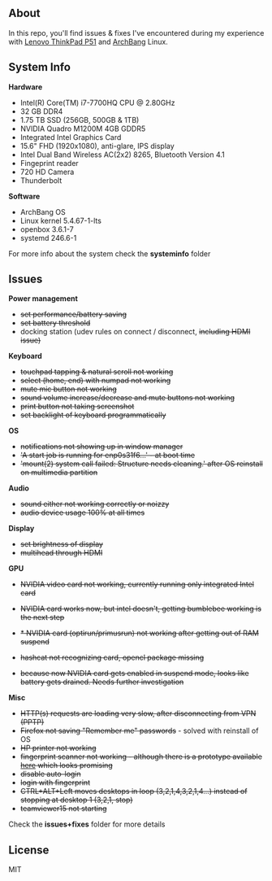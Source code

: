 ## About

In this repo, you'll find issues & fixes I've encountered during my
experience with [Lenovo ThinkPad P51](https://www3.lenovo.com/us/en/laptops/thinkpad/thinkpad-p/P51/p/22TP2WPWP51) and [ArchBang](https://sourceforge.net/projects/archbang/) Linux.


## System Info

**Hardware**

- Intel(R) Core(TM) i7-7700HQ CPU @ 2.80GHz
- 32 GB DDR4
- 1.75 TB SSD (256GB, 500GB & 1TB)
- NVIDIA Quadro M1200M 4GB GDDR5
- Integrated Intel Graphics Card
- 15.6" FHD (1920x1080), anti-glare, IPS display
- Intel Dual Band Wireless AC(2x2) 8265, Bluetooth Version 4.1
- Fingeprint reader
- 720 HD Camera
- Thunderbolt

**Software**

- ArchBang OS
- Linux kernel 5.4.67-1-lts
- openbox 3.6.1-7
- systemd 246.6-1

For more info about the system check the **systeminfo** folder


## Issues

**Power management**
- ~~set performance/battery saving~~
- ~~set battery threshold~~
- docking station (udev rules on connect / disconnect, ~~including HDMI issue)~~

**Keyboard**

- ~~touchpad tapping & natural scroll not working~~
- ~~select (home, end) with numpad not working~~
- ~~mute mic button not working~~
- ~~sound volume increase/decrease and mute buttons not working~~
- ~~print button not taking screenshot~~
- ~~set backlight of keyboard programmatically~~

**OS**
- ~~notifications not showing up in window manager~~
- ~~'A start job is running for enp0s31f6...' - at boot time~~
- ~~'mount(2) system call failed: Structure needs cleaning.' after OS reinstall on multimedia partition~~

**Audio**

- ~~sound either not working correctly or noizzy~~
- ~~audio device usage 100% at all times~~

**Display**

- ~~set brightness of display~~
- ~~multihead through HDMI~~


**GPU**
- ~~NVIDIA video card not working, currently running only integrated Intel card~~
- ~~NVIDIA card works now, but intel doesn't, getting bumblebee working is the next step~~
- ~~* NVIDIA card (optirun/primusrun) not working after getting out of RAM suspend~~
- ~~hashcat not recognizing card, opencl package missing~~

- ~~because now NVIDIA card gets enabled in suspend mode, looks like battery gets drained. Needs further investigation~~

**Misc**
- ~~HTTP(s) requests are loading very slow, after disconnecting from VPN (PPTP)~~
- ~~Firefox not saving "Remember me" passwords~~ - solved with reinstall of OS
- ~~HP printer not working~~
- ~~fingerprint scanner not working - although there is a prototype available [here](https://github.com/nmikhailov/Validity90/tree/master/prototype) which looks promising~~
- ~~disable auto-login~~
- ~~login with fingerprint~~
- ~~CTRL+ALT+Left moves desktops in loop (3,2,1,4,3,2,1,4...) instead of stopping at desktop 1 (3,2,1, stop)~~
- ~~teamviewer15 not starting~~

Check the **issues+fixes** folder for more details


## License
MIT
